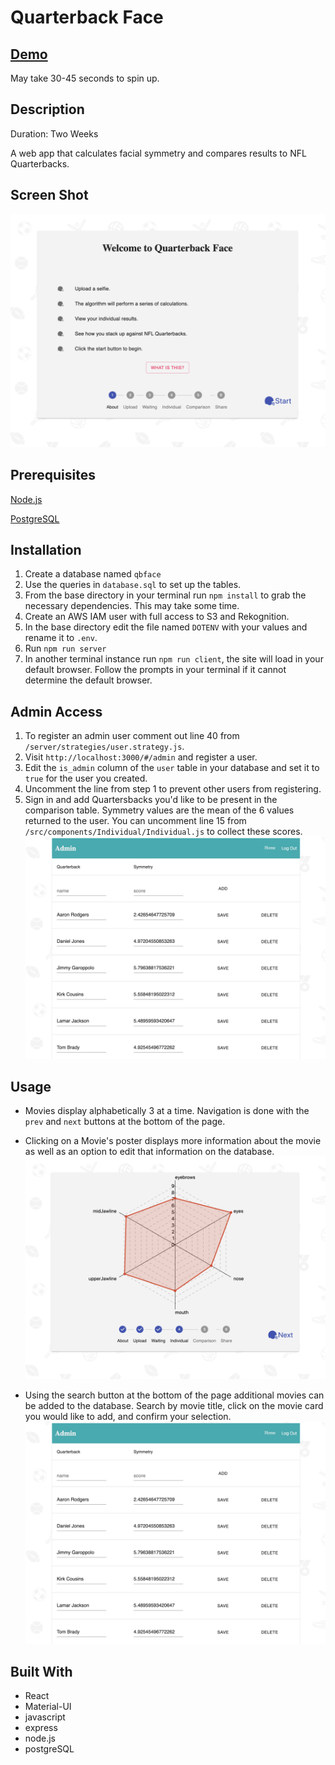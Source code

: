 # Quarterback Face

## [Demo](http://quarterbackface.com/)
May take 30-45 seconds to spin up.

## Description
Duration: Two Weeks

A web app that calculates facial symmetry and compares results to NFL Quarterbacks.

## Screen Shot
![Screen Shot](screenshot1.png "Screen Shot")

## Prerequisites

[Node.js](https://nodejs.org/en/)

[PostgreSQL](https://www.postgresql.org/)

## Installation
1. Create a database named `qbface`
2. Use the queries in `database.sql` to set up the tables.
3. From the base directory in your terminal run `npm install` to grab the necessary dependencies. This may take some time.
4. Create an AWS IAM user with full access to S3 and Rekognition.
5. In the base directory edit the file named `DOTENV` with your values and rename it to `.env`.
4. Run `npm run server`
5. In another terminal instance run `npm run client`, the site will load in your default browser. Follow the prompts in your terminal if it cannot determine the default browser.

## Admin Access
1. To register an admin user comment out line 40 from `/server/strategies/user.strategy.js`.
2. Visit `http://localhost:3000/#/admin` and register a user.
3. Edit the `is_admin` column of the `user` table in your database and set it to `true` for the user you created.
4. Uncomment the line from step 1 to prevent other users from registering.
5. Sign in and add Quartersbacks you'd like to be present in the comparison table. Symmetry values are the mean of the 6 values returned to the user. You can uncomment line 15 from `/src/components/Individual/Individual.js` to collect these scores.
![Screen Shot](screenshot3.png "Screen Shot")


## Usage
- Movies display alphabetically 3 at a time. Navigation is done with the `prev` and `next` buttons at the bottom of the page.

- Clicking on a Movie's poster displays more information about the movie as well as an option to edit that information on the database.
![Screen Shot](screenshot2.png "Screen Shot")

- Using the search button at the bottom of the page additional movies can be added to the database. Search by movie title, click on the movie card you would like to add, and confirm your selection.
![Screen Shot](screenshot3.png "Screen Shot")

## Built With
- React
- Material-UI
- javascript
- express
- node.js
- postgreSQL